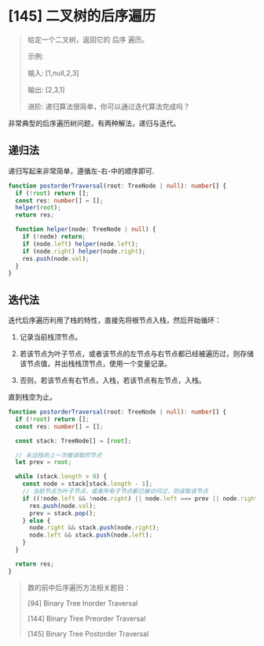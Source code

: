 # [145] 二叉树的后序遍历

> 给定一个二叉树，返回它的 后序 遍历。
>
> 示例:
>
> 输入: [1,null,2,3]  
>
> 输出: [2,3,1]
>
> 进阶: 递归算法很简单，你可以通过迭代算法完成吗？

非常典型的后序遍历树问题，有两种解法，递归与迭代。

## 递归法

递归写起来非常简单，遵循左-右-中的顺序即可.

```ts
function postorderTraversal(root: TreeNode | null): number[] {
  if (!root) return [];
  const res: number[] = [];
  helper(root);
  return res;

  function helper(node: TreeNode | null) {
    if (!node) return;
    if (node.left) helper(node.left);
    if (node.right) helper(node.right);
    res.push(node.val);
  }
}
```

## 迭代法

迭代后序遍历利用了栈的特性，直接先将根节点入栈，然后开始循环：

1. 记录当前栈顶节点。

2. 若该节点为叶子节点，或者该节点的左节点与右节点都已经被遍历过，则存储该节点值，并出栈栈顶节点，使用一个变量记录。

3. 否则，若该节点有右节点，入栈，若该节点有左节点，入栈。

直到栈空为止。

```ts
function postorderTraversal(root: TreeNode | null): number[] {
  if (!root) return [];
  const res: number[] = [];

  const stack: TreeNode[] = [root];

  // 永远指向上一次被读取的节点
  let prev = root;

  while (stack.length > 0) {
    const node = stack[stack.length - 1];
    // 当前节点为叶子节点，或者所有子节点都已被访问过，则读取该节点
    if ((!node.left && !node.right) || node.left === prev || node.right === prev) {
      res.push(node.val);
      prev = stack.pop();
    } else {
      node.right && stack.push(node.right);
      node.left && stack.push(node.left);
    }
  }

  return res;
}
```

> 数的前中后序遍历方法相关题目：
>
> [94] Binary Tree Inorder Traversal
>
> [144] Binary Tree Preorder Traversal
>
> [145] Binary Tree Postorder Traversal
